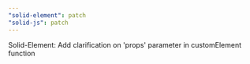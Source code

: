 ```yaml
---
"solid-element": patch
"solid-js": patch
---
```


Solid-Element: Add clarification on 'props' parameter in customElement function
